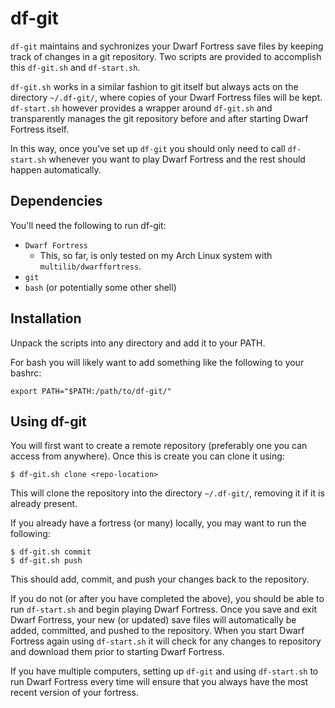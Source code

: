 df-git
======

`df-git` maintains and sychronizes your Dwarf Fortress save files by keeping
track of changes in a git repository.  Two scripts are provided to accomplish
this `df-git.sh` and `df-start.sh`.

`df-git.sh` works in a similar fashion to git
itself but always acts on the directory `~/.df-git/`, where copies of your Dwarf
Fortress files will be kept.  `df-start.sh` however provides a wrapper around
`df-git.sh` and transparently manages the git repository before and after
starting Dwarf Fortress itself.

In this way, once you've set up `df-git` you should only need to call
`df-start.sh` whenever you want to play Dwarf Fortress and the rest should
happen automatically.

Dependencies
------------

You'll need the following to run df-git:

- `Dwarf Fortress`
  - This, so far, is only tested on my Arch Linux system with `multilib/dwarffortress`.
- `git`
- `bash` (or potentially some other shell)

Installation
------------

Unpack the scripts into any directory and add it to your PATH.

For bash you will likely want to add something like the following to your
bashrc:

```
export PATH="$PATH:/path/to/df-git/"
```

Using df-git
------------

You will first want to create a remote repository (preferably one you can access
from anywhere).  Once this is create you can clone it using:

    $ df-git.sh clone <repo-location>

This will clone the repository into the directory `~/.df-git/`, removing it if
it is already present.

If you already have a fortress (or many) locally, you may want to run the
following:

```
$ df-git.sh commit
$ df-git.sh push
```

This should add, commit, and push your changes back to the repository.

If you do not (or after you have completed the above), you should be able to
run `df-start.sh` and begin playing Dwarf Fortress.  Once you save and exit
Dwarf Fortress, your new (or updated) save files will automatically be added,
committed, and pushed to the repository.  When you start Dwarf Fortress again
using `df-start.sh` it will check for any changes to repository and download
them prior to starting Dwarf Fortress.

If you have multiple computers, setting up `df-git` and using `df-start.sh` to
run Dwarf Fortress every time will ensure that you always have the most recent
version of your fortress.

